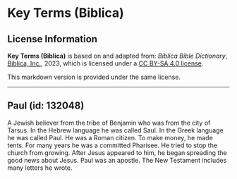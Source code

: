 # Key Terms (Biblica)

## License Information

**Key Terms (Biblica)** is based on and adapted from: _Biblica Bible Dictionary_, [Biblica, Inc.](https://www.biblica.com/), 2023, which is licensed under a [CC BY-SA 4.0 license](https://creativecommons.org/licenses/by-sa/4.0/legalcode.en).

This markdown version is provided under the same license.



--------------------------------

## Paul (id: 132048)

A Jewish believer from the tribe of Benjamin who was from the city of Tarsus. In the Hebrew language he was called Saul. In the Greek language he was called Paul. He was a Roman citizen. To make money, he made tents. For many years he was a committed Pharisee. He tried to stop the church from growing. After Jesus appeared to him, he began spreading the good news about Jesus. Paul was an apostle. The New Testament includes many letters he wrote.



